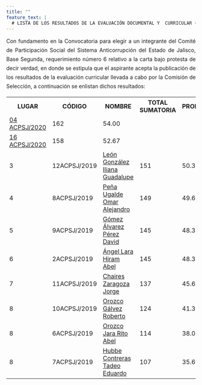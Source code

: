 ```yaml
---
title: ""
feature_text: |
  # LISTA DE LOS RESULTADOS DE LA EVALUACIÓN DOCUMENTAL Y  CURRICULAR (CÉDULAS DE EVALUACIÓN)
---
```

<div style="text-align:justify; line-height: 1.5rem"><span>Con fundamento en la Convocatoria para elegir a un integrante del Comité de Participación Social del Sistema Anticorrupción del Estado de Jalisco, Base Segunda, requerimiento número 6 relativo a la carta bajo protesta de decir verdad, en donde se estipula que el aspirante acepta la publicación de los resultados de la evaluación curricular llevada a cabo por la Comisión de Selección, a continuación se enlistan dichos resultados: 
</span></div>
<p></p>
<p></p>
<table class="table3"><tbody>

<tr><th><b>LUGAR</b></th><th><b>CÓDIGO</b></th><th><b>NOMBRE</b></th><th><b>TOTAL SUMATORIA</b></th><th><b>PROMEDIO</b></th></tr>


<tr><td><a href="/cedulas/04-ACPSJ-2020.pdf">04 ACPSJ/2020</a><span style="color:#75bec4;"></span></td><td><div><span>162</span></div></td><td><div><span>54.00</span></div></td></tr>

<tr><td><a href="/cedulas/16-ACPSJ-2020.pdf">16 ACPSJ/2020</a><span style="color:#75bec4;"></span></td><td><div><span>158</span></div></td><td><div><span>52.67</span></div></td></tr>

<tr><td>3</td><td><div><span>12ACPSJ/2019</span></div></td><td><a href="/cedulas/12ACPSJ2019_vf.pdf">León González Iliana Guadalupe</a><span style="color:#75bec4;"></span></td><td><div><span>151</span></div></td><td><div><span>50.33</span></div></td></tr>

<tr><td>4</td><td><div><span>8ACPSJ/2019</span></div></td><td><a href="/cedulas/08ACPSJ2019_vf.pdf">Peña Ugalde Omar Alejandro</a><span style="color:#75bec4;"></span></td><td><div><span>149</span></div></td><td><div><span>49.67</span></div></td></tr>

<tr><td>5</td><td><div><span>9ACPSJ/2019</span></div></td><td><a href="/cedulas/09ACPSJ2019_vf.pdf">Gómez Álvarez Pérez David</a><span style="color:#75bec4;"></span></td><td><div><span>145</span></div></td><td><div><span>48.33</span></div></td></tr>

<tr><td>6</td><td><div><span>2ACPSJ/2019</span></div></td><td><a href="/cedulas/02ACPSJ2019_vf.pdf">Ángel Lara Hiram Abel</a><span style="color:#75bec4;"></span></td><td><div><span>145</span></div></td><td><div><span>48.33</span></div></td></tr>

<tr><td>7</td><td><div><span>11ACPSJ/2019</span></div></td><td><a href="/cedulas/11ACPSJ2019_vf.pdf">Chaires Zaragoza Jorge</a><span style="color:#75bec4;"></span></td><td><div><span>137</span></div></td><td><div><span>45.67</span></div></td></tr>

<tr><td>8</td><td><div><span>10ACPSJ/2019</span></div></td><td><a href="/cedulas/10ACPSJ2019_vf.pdf">Orozco Gálvez Roberto</a><span style="color:#75bec4;"></span></td><td><div><span>124</span></div></td><td><div><span>41.33</span></div></td></tr>

<tr><td>8</td><td><div><span>6ACPSJ/2019</span></div></td><td><a href="/cedulas/06ACPSJ2019_vf.pdf">Orozco Jara Rito Abel</a><span style="color:#75bec4;"></span></td><td><div><span>114</span></div></td><td><div><span>38.00</span></div></td></tr>

<tr><td>8</td><td><div><span>7ACPSJ/2019</span></div></td><td><a href="/cedulas/07ACPSJ2019_vf.pdf">Hubbe Contreras Tadeo Eduardo</a><span style="color:#75bec4;"></span></td><td><div><span>107</span></div></td><td><div><span>35.67</span></div></td></tr>


</tbody></table>

<p></p>
